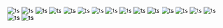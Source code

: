 
<div id="pannel">

  
 ![ts](https://img.shields.io/badge/Typescript-13.0.3-black)
 ![ts](https://img.shields.io/badge/ES6-black)
 ![ts](https://img.shields.io/badge/Next.js-12.3.4-black)
 ![ts](https://img.shields.io/badge/React-18.2.0-purple)
 ![ts](https://img.shields.io/badge/Angular-15-purple)
 ![ts](https://img.shields.io/badge/RTK-blue)
 ![ts](https://img.shields.io/badge/Nginx-red)
 ![ts](https://img.shields.io/badge/AWS-purple)
  ![ts](https://img.shields.io/badge/CloudFlare-black)
 ![ts](https://img.shields.io/badge/SWR-blue)
 ![ts](https://img.shields.io/badge/npm-red)
 ![ts](https://img.shields.io/badge/yarn-purple)
 ![ts](https://img.shields.io/badge/express-black)
![ts](https://img.shields.io/badge/zustand-purple)
![ts](https://img.shields.io/badge/mui-blue)
![ts](https://img.shields.io/badge/docker-red)
 ![ts](https://img.shields.io/badge/Tanstack-Query-blue)

</div>
<p align="center">
</p>
 

